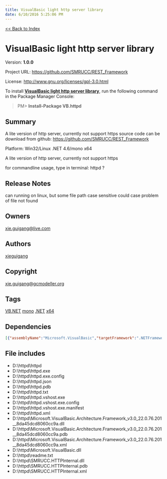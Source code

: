 ```yaml
---
title: VisualBasic light http server library
date: 6/10/2016 5:25:06 PM
---
```


[<< Back to Index](../index.html)
# VisualBasic light http server library

Version: **1.0.0**

Project URL: https://github.com/SMRUCC/REST_Framework

License: http://www.gnu.org/licenses/gpl-3.0.html

To install **[VisualBasic light http server library](https://www.nuget.org/packages/VB.httpd/)**, run the following command in the Package Manager Console:
> PM>  **Install-Package VB.httpd**


## Summary
A lite version of http server, currently not support https
source code can be download from github:
https://github.com/SMRUCC/REST_Framework

Platform:  Win32/Linux  .NET 4.6/mono x64

A lite version of http server, currently not support https

for commandline usage, type in terminal:
httpd ?
## Release Notes
can running on linux, but some file path case sensitive could case problem of file not found
## Owners
xie.guigang@live.com
## Authors
[xieguigang](https://www.nuget.org/profiles/xieguigang)
## Copyright
xie.guigang@gcmodeller.org
## Tags
[VB.NET](https://www.nuget.org/packages?q=Tags%3A"VB.NET") [mono](https://www.nuget.org/packages?q=Tags%3A"mono") [.NET](https://www.nuget.org/packages?q=Tags%3A".NET") [x64](https://www.nuget.org/packages?q=Tags%3A"x64")
## Dependencies
```json
[{"assemblyName":"Microsoft.VisualBasic","targetFramework":".NETFramework4.6"}]
```


## File includes
+ D:\httpd\httpd<br />
+ D:\httpd\httpd.exe<br />
+ D:\httpd\httpd.exe.config<br />
+ D:\httpd\httpd.json<br />
+ D:\httpd\httpd.pdb<br />
+ D:\httpd\httpd.txt<br />
+ D:\httpd\httpd.vshost.exe<br />
+ D:\httpd\httpd.vshost.exe.config<br />
+ D:\httpd\httpd.vshost.exe.manifest<br />
+ D:\httpd\httpd.xml<br />
+ D:\httpd\Microsoft.VisualBasic.Architecture.Framework_v3.0_22.0.76.201__8da45dcd8060cc9a.dll<br />
+ D:\httpd\Microsoft.VisualBasic.Architecture.Framework_v3.0_22.0.76.201__8da45dcd8060cc9a.pdb<br />
+ D:\httpd\Microsoft.VisualBasic.Architecture.Framework_v3.0_22.0.76.201__8da45dcd8060cc9a.xml<br />
+ D:\httpd\Microsoft.VisualBasic.dll<br />
+ D:\httpd\readme.txt<br />
+ D:\httpd\SMRUCC.HTTPInternal.dll<br />
+ D:\httpd\SMRUCC.HTTPInternal.pdb<br />
+ D:\httpd\SMRUCC.HTTPInternal.xml<br />

